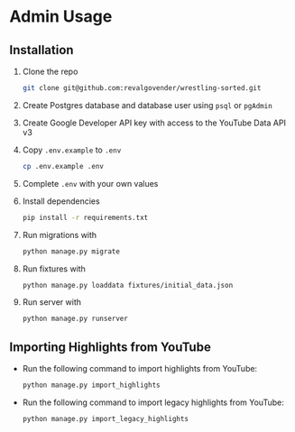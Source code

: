 # Admin Usage

## Installation

1. Clone the repo

    ```bash
    git clone git@github.com:revalgovender/wrestling-sorted.git
    ```
2. Create Postgres database and database user using `psql` or `pgAdmin`
3. Create Google Developer API key with access to the YouTube Data API v3

4. Copy `.env.example` to `.env`

    ```bash 
    cp .env.example .env
    ```

5. Complete `.env` with your own values
6. Install dependencies

    ```bash
    pip install -r requirements.txt
    ```

7. Run migrations with

    ```bash
    python manage.py migrate
    ```

8. Run fixtures with

    ```bash
    python manage.py loaddata fixtures/initial_data.json
    ```
   
9. Run server with

    ```bash
    python manage.py runserver
    ```

## Importing Highlights from YouTube

- Run the following command to import highlights from YouTube:
  ```bash
  python manage.py import_highlights
  ```

- Run the following command to import legacy highlights from YouTube:
  ```bash
  python manage.py import_legacy_highlights
  ```